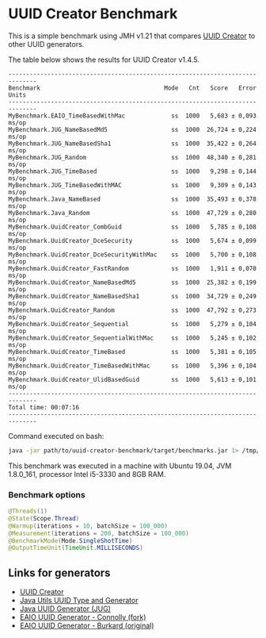 # UUID Creator Benchmark

This is a simple benchmark using JMH v1.21 that compares [UUID Creator](https://github.com/f4b6a3/uuid-creator) to other UUID generators.

The table below shows the results for UUID Creator v1.4.5.

```text
------------------------------------------------------------------------------
Benchmark                                   Mode   Cnt   Score   Error  Units
------------------------------------------------------------------------------
MyBenchmark.EAIO_TimeBasedWithMac             ss  1000   5,683 ± 0,093  ms/op
MyBenchmark.JUG_NameBasedMd5                  ss  1000  26,724 ± 0,224  ms/op
MyBenchmark.JUG_NameBasedSha1                 ss  1000  35,422 ± 0,264  ms/op
MyBenchmark.JUG_Random                        ss  1000  48,340 ± 0,281  ms/op
MyBenchmark.JUG_TimeBased                     ss  1000   9,298 ± 0,144  ms/op
MyBenchmark.JUG_TimeBasedWithMAC              ss  1000   9,309 ± 0,143  ms/op
MyBenchmark.Java_NameBased                    ss  1000  35,493 ± 0,378  ms/op
MyBenchmark.Java_Random                       ss  1000  47,729 ± 0,280  ms/op
MyBenchmark.UuidCreator_CombGuid              ss  1000   5,785 ± 0,108  ms/op
MyBenchmark.UuidCreator_DceSecurity           ss  1000   5,674 ± 0,099  ms/op
MyBenchmark.UuidCreator_DceSecurityWithMac    ss  1000   5,700 ± 0,108  ms/op
MyBenchmark.UuidCreator_FastRandom            ss  1000   1,911 ± 0,070  ms/op
MyBenchmark.UuidCreator_NameBasedMd5          ss  1000  25,382 ± 0,199  ms/op
MyBenchmark.UuidCreator_NameBasedSha1         ss  1000  34,729 ± 0,249  ms/op
MyBenchmark.UuidCreator_Random                ss  1000  47,792 ± 0,273  ms/op
MyBenchmark.UuidCreator_Sequential            ss  1000   5,279 ± 0,104  ms/op
MyBenchmark.UuidCreator_SequentialWithMac     ss  1000   5,245 ± 0,102  ms/op
MyBenchmark.UuidCreator_TimeBased             ss  1000   5,381 ± 0,105  ms/op
MyBenchmark.UuidCreator_TimeBasedWithMac      ss  1000   5,396 ± 0,104  ms/op
MyBenchmark.UuidCreator_UlidBasedGuid         ss  1000   5,613 ± 0,101  ms/op
------------------------------------------------------------------------------
Total time: 00:07:16
------------------------------------------------------------------------------
```

Command executed on bash:

```bash
java -jar path/to/uuid-creator-benchmark/target/benchmarks.jar 1> /tmp/benchmark.txt 2> /dev/null;
```

This benchmark was executed in a machine with Ubuntu 19.04, JVM 1.8.0_161, processor Intel i5-3330 and 8GB RAM.

### Benchmark options

```java
@Threads(1)
@State(Scope.Thread)
@Warmup(iterations = 10, batchSize = 100_000)
@Measurement(iterations = 200, batchSize = 100_000)
@BenchmarkMode(Mode.SingleShotTime)
@OutputTimeUnit(TimeUnit.MILLISECONDS)
```

Links for generators
-------------------------------------------
* [UUID Creator](https://github.com/f4b6a3/uuid-creator)
* [Java Utils UUID Type and Generator](https://docs.oracle.com/javase/7/docs/api/java/util/UUID.html)
* [Java UUID Generator (JUG)](https://github.com/cowtowncoder/java-uuid-generator)
* [EAIO UUID Generator - Connolly (fork)](http://stephenc.github.io/eaio-uuid/)
* [EAIO UUID Generator - Burkard (original)](https://johannburkard.de/software/uuid/)

